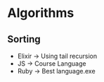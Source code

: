 # Algorithms

## Sorting

  - Elixir -> Using tail recursion
  - JS -> Course Language
  - Ruby -> Best language.exe
